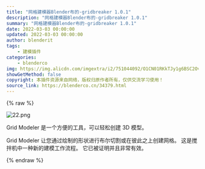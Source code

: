 ```yaml
---
title: "网格建模器Blender布的-gridbreaker 1.0.1"
description: "网格建模器Blender布的-gridbreaker 1.0.1"
summary: "网格建模器Blender布的-gridbreaker 1.0.1"
date: 2022-03-03 00:00:00
updated: 2022-03-03 00:00:00
author: blenderit
tags: 
    - 建模插件
categories:
    - blenderco
img: https://img.alicdn.com/imgextra/i2/751044092/O1CN01RKkTJy1g6BSC2OvmY_!!751044092.png
showGetMethod: false
copyright: 本插件资源来自网络，版权归原作者所有，仅供交流学习使用！
source_link: https://blenderco.cn/34379.html
---
```


{% raw %}
<p><img class="aligncenter" src="https://img.alicdn.com/imgextra/i2/751044092/O1CN01RKkTJy1g6BSC2OvmY_!!751044092.png" alt="22.png"></p><p><span class="VIiyi" lang="zh-CN"><span class="JLqJ4b ChMk0b" data-number-of-phrases="5" data-phrase-index="0" data-language-to-translate-into="en" data-language-for-alternatives="zh-CN">Grid Modeler 是一个方便的工具，可以轻松创建 3D 模型。</span></span></p><p><span class="JLqJ4b ChMk0b" data-number-of-phrases="5" data-phrase-index="2" data-language-to-translate-into="en" data-language-for-alternatives="zh-CN">Grid Modeler 让您通过绘制的形状进行布尔切割或在彼此之上创建网格。</span> <span class="JLqJ4b ChMk0b" data-number-of-phrases="5" data-phrase-index="3" data-language-to-translate-into="en" data-language-for-alternatives="zh-CN">这是搅拌机中一种新的建模工作流程。</span> <span class="JLqJ4b ChMk0b" data-number-of-phrases="5" data-phrase-index="4" data-language-to-translate-into="en" data-language-for-alternatives="zh-CN">它已被证明并且非常有效。</span></p>
<div style="display: none">blenderco</div>
{% endraw %}